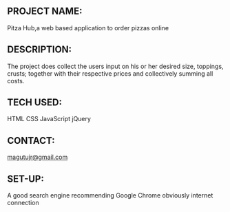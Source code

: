 ## PROJECT NAME:
Pitza Hub,a web based application to order pizzas online

## DESCRIPTION:
The project does collect the users input on his or her desired size, toppings, crusts; 
together with their respective prices and collectively summing all costs.

## TECH USED:
HTML
CSS
JavaScript
jQuery

## CONTACT:
magutujr@gmail.com

## SET-UP:
A good search engine recommending Google Chrome obviously internet connection
